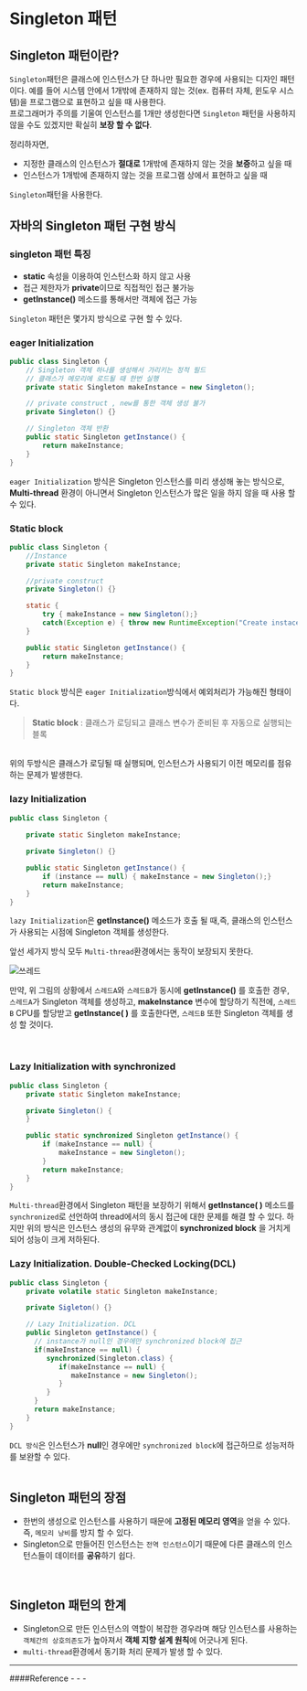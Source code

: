 # Singleton 패턴   

## Singleton 패턴이란?   

`Singleton`패턴은 클래스에 인스턴스가 단 하나만 필요한 경우에 사용되는 디자인 패턴이다. 
예를 들어 시스템 안에서 1개밖에 존재하지 않는 것(ex. 컴퓨터 자체, 윈도우 시스템)을 프로그램으로 표현하고 싶을 때 사용한다.   
프로그래머가 주의를 기울여 인스턴스를 1개만 생성한다면 `Singleton` 패턴을 사용하지 않을 수도 있겠지만 확실히 **보장 할 수 없다**.

정리하자면,
- 지정한 클래스의 인스턴스가 **절대로** 1개밖에 존재하지 않는 것을 **보증**하고 싶을 때
- 인스턴스가 1개밖에 존재하지 않는 것을 프로그램 상에서 표현하고 싶을 때

`Singleton`패턴을 사용한다.

## 자바의 Singleton 패턴 구현 방식

### singleton 패턴 특징

- **static** 속성을 이용하여 인스턴스화 하지 않고 사용
- 접근 제한자가 **private**이므로 직접적인 접근 불가능
- **getInstance()** 메소드를 통해서만 객체에 접근 가능

`Singleton` 패턴은 몇가지 방식으로 구현 할 수 있다.
<br>
### eager Initialization

```java
public class Singleton {
    // Singleton 객체 하나를 생성해서 가리키는 정적 필드
	// 클래스가 메모리에 로드될 때 한번 실행
    private static Singleton makeInstance = new Singleton();

    // private construct , new를 통한 객체 생성 불가
    private Singleton() {}

    // Singleton 객체 반환
    public static Singleton getInstance() {
        return makeInstance;
    }
}
```
`eager Initialization` 방식은 Singleton 인스턴스를 미리 생성해 놓는 방식으로, 
**Multi-thread** 환경이 아니면서 Singleton 인스턴스가 많은 일을 하지 않을 때 사용 할 수 있다. 
<br>
### Static block

```java
public class Singleton {
    //Instance
    private static Singleton makeInstance;

    //private construct
    private Singleton() {}

    static {
        try { makeInstance = new Singleton();}
        catch(Exception e) { throw new RuntimeException("Create instace fail. error msg = " + e.getMessage() ); }
    }

    public static Singleton getInstance() {
        return makeInstance;
    }
}
```
`Static block` 방식은 `eager Initialization`방식에서 예외처리가 가능해진 형태이다.

>**Static block** : 클래스가 로딩되고 클래스 변수가 준비된 후 자동으로 실행되는 블록

<br>
위의 두방식은 클래스가 로딩될 때 실행되며,
인스턴스가 사용되기 이전 메모리를 점유하는 문제가 발생한다.
<br>

### lazy Initialization

```java
public class Singleton {
	
	private static Singleton makeInstance;

	private Singleton() {}

	public static Singleton getInstance() {
		if (instance == null) { makeInstance = new Singleton();}
		return makeInstance;
	}
}
```

`lazy Initialization`은 **getInstance()** 메소드가 호출 될 때,즉, 클래스의 인스턴스가 사용되는 시점에 Singleton 객체를 생성한다. 
<br>

앞선 세가지 방식 모두 `Multi-thread`환경에서는 동작이 보장되지 못한다. 
<br>

![쓰레드](https://user-images.githubusercontent.com/43839951/79640641-8ce02500-81cd-11ea-8bc4-1f920b96c33c.JPG)

만약, 위 그림의 상황에서 `스레드A`와 `스레드B`가 동시에 **getInstance()** 를 호출한 경우, `스레드A`가 Singleton 객체를 생성하고, 
**makeInstance** 변수에 할당하기 직전에, `스레드B` CPU를 할당받고 **getInstance( )** 를 호출한다면,
`스레드B` 또한 Singleton 객체를 생성 할 것이다.

<br>

### Lazy Initialization with synchronized

```java
public class Singleton {
    private static Singleton makeInstance;

    private Singleton() {
    }

    public static synchronized Singleton getInstance() {
        if (makeInstance == null) {
            makeInstance = new Singleton();
        }
        return makeInstance;
    }
}
```

 `Multi-thread`환경에서 Singleton 패턴을 보장하기 위해서  **getInstance( )** 메소드를 `synchronized`로 선언하여 thread에서의 동시 접근에 대한 문제를 해결 할 수 있다. 
하지만 위의 방식은 인스턴스 생성의 유무와 관계없이 **synchronized block** 을 거치게 되어 성능이 크게 저하된다.
<br>

### Lazy Initialization. Double-Checked Locking(DCL)

```java
public class Singleton {
    private volatile static Singleton makeInstance;

    private Sigleton() {}

    // Lazy Initialization. DCL
    public Singleton getInstance() {
      // instance가 null인 경우에만 synchronized block에 접근
      if(makeInstance == null) {
         synchronized(Singleton.class) {
            if(makeInstance == null) {
               makeInstance = new Singleton(); 
            }
         }
      }
      return makeInstance;
    }
}
```

`DCL 방식`은 인스턴스가  **null**인 경우에만 `synchronized block`에 접근하므로 성능저하를 보완할 수 있다.
<br><br>

## Singleton 패턴의 장점

- 한번의 생성으로 인스턴스를 사용하기 때문에 **고정된 메모리 영역**을 얻을 수 있다. 
즉, `메모리 낭비`를 방지 할 수 있다.
- Singleton으로 만들어진 인스턴스는 `전역 인스턴스`이기 때문에 다른 클래스의 인스턴스들이 데이터를 **공유**하기 쉽다.
<br>

## Singleton 패턴의 한계

- Singleton으로 만든 인스턴스의 역할이 복잡한 경우라며 해당 인스턴스를 사용하는 
`객체간의 상호의존도`가 높아져서 **객체 지향 설계 원칙**에 어긋나게 된다.
- `multi-thread`환경에서 동기화 처리 문제가 발생 할 수 있다. 

----
####Reference
-[](https://elfinlas.github.io/2019/09/23/java-singleton/)
-[](https://jeong-pro.tistory.com/86)
-[](https://medium.com/webeveloper/%EC%8B%B1%EA%B8%80%ED%84%B4-%ED%8C%A8%ED%84%B4-singleton-pattern-db75ed29c36)
